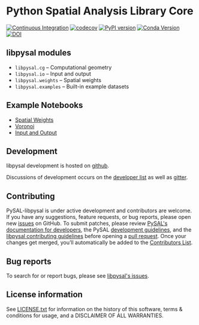 # Python Spatial Analysis Library Core

[![Continuous Integration](https://github.com/pysal/libpysal/actions/workflows/unittests.yml/badge.svg)](https://github.com/pysal/libpysal/actions/workflows/unittests.yml)
[![codecov](https://codecov.io/gh/pysal/libpysal/branch/main/graph/badge.svg)](https://codecov.io/gh/pysal/libpysal)
[![PyPI version](https://badge.fury.io/py/libpysal.svg)](https://badge.fury.io/py/libpysal)
[![Conda Version](https://img.shields.io/conda/vn/conda-forge/libpysal.svg)](https://anaconda.org/conda-forge/libpysal)
[![DOI](https://zenodo.org/badge/81501824.svg)](https://zenodo.org/badge/latestdoi/81501824)
   

## libpysal modules

- `libpysal.cg` –  Computational geometry
- `libpysal.io` –  Input and output
- `libpysal.weights` –  Spatial weights
- `libpysal.examples` –  Built-in example datasets


## Example Notebooks

- [Spatial Weights](notebooks/weights.ipynb)
- [Voronoi](notebooks/voronoi.ipynb)
- [Input and Output](notebooks/io.ipynb)


## Development

libpysal development is hosted on [github](https://github.com/pysal/libpysal).

Discussions of development occurs on the [developer list](http://groups.google.com/group/pysal-dev) as well as [gitter](https://gitter.im/pysal/pysal?).


## Contributing

PySAL-libpysal is under active development and contributors are welcome. If you have any suggestions, feature requests, or bug reports, please open new [issues](https://github.com/pysal/libpysal/issues) on GitHub. To submit patches, please review [PySAL's documentation for developers](https://pysal.org/docs/devs/), the PySAL [development guidelines](https://github.com/pysal/pysal/wiki), and the [libpysal contributing guidelines](https://github.com/pysal/libpysal/blob/main/.github/CONTRIBUTING.md)
before opening a [pull request](https://github.com/pysal/libpysal/pulls). Once your changes get merged, you’ll automatically be added to the [Contributors List](https://github.com/pysal/libpysal/graphs/contributors).


## Bug reports

To search for or report bugs, please see [libpysal's issues](https://github.com/pysal/libpysal/issues).


## License information

See [LICENSE.txt](https://github.com/pysal/libpysal/blob/main/LICENSE.txt) for information on the history of this software, terms & conditions for usage, and a DISCLAIMER OF ALL WARRANTIES.
